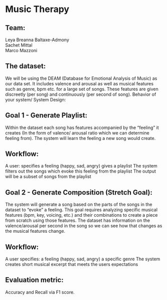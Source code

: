 Music Therapy
===========

Team: 
----
Leya Breanna Baltaxe-Admony  
Sachet Mittal  
Marco Mazzoni  

The dataset: 
-----------
We will be using the DEAM (Database for Emotional Analysis of Music) as our data set. It includes valence and arousal as well as musical features such as genre, bpm etc. for a large set of songs. These features are given discreetly (per song) and continuously (per second of song). 
Behavior of your system/ System Design:

Goal 1 - Generate Playlist:
--------------------------
Within the dataset each song has features accompanied by the “feeling” it creates (In the form of valence/ arousal ratio which we can determine feeling from).  The system will learn the feeling a new song would create.

Workflow:
--------
A user:
specifies a feeling (happy, sad, angry) 
gives a playlist
The system filters out the songs which evoke this feeling from the playlist
The output will be a subset of songs from the playlist

Goal 2 - Generate Composition (Stretch Goal):
--------------------------------------------
The system will generate a song based on the parts of the songs in the dataset to “evoke” a feeling. This goal requires analyzing specific musical features (bpm, key, voicing, etc.) and their combinations to create a piece from scratch using those features. The dataset has information on the valence/arousal per second in the song so we can see how that changes as the musical features change.

Workflow: 
--------
A user specifies:
a feeling (happy, sad, angry)
a specific genre 
The system creates short musical excerpt that meets the users expectations

Evaluation metric:
------------------
Accuracy and Recall via F1 score. 

